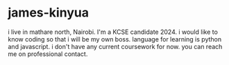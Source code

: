 # james-kinyua
i live in mathare north, Nairobi.
I'm a KCSE candidate 2024.
i would like to know coding so that i will be my own boss.
language for learning is python and javascript.
i don't have any current coursework for now.
you can reach me on professional contact.
